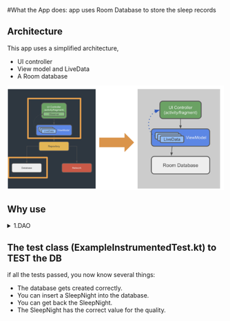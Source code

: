 

#What the App does: 
app uses Room Database to store the sleep records


## Architecture
This app uses a simplified architecture, 
- UI controller
- View model and LiveData
- A Room database
<img src ="https://github.com/aman1sr/track_SleepQuality_d8/blob/master/app/src/main/res/raw/room_arch.png"/>

## Why use 
<details>
  <summary>1.DAO</summary>

You must define each entity as an annotated data class, and the interactions with that entity as an annotated interface, called a data access object (DAO).
Room uses these annotated classes to create tables in the database, and to create queries that act on the database.

</details>

## The test class (ExampleInstrumentedTest.kt)  to TEST the DB
if all the tests passed, you now know several things:

- The database gets created correctly.
- You can insert a SleepNight into the database.
- You can get back the SleepNight.
- The SleepNight has the correct value for the quality.



